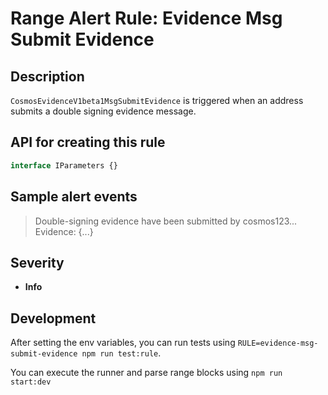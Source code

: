 # Range Alert Rule: Evidence Msg Submit Evidence

## Description

`CosmosEvidenceV1beta1MsgSubmitEvidence` is triggered when an address submits a double signing evidence message.

## API for creating this rule

```typescript
interface IParameters {}
```

## Sample alert events

> Double-signing evidence have been submitted by cosmos123... Evidence: {...}

## Severity

- **Info**

## Development

After setting the env variables, you can run tests using `RULE=evidence-msg-submit-evidence npm run test:rule`.

You can execute the runner and parse range blocks using `npm run start:dev`
